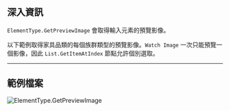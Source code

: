 ## 深入資訊
`ElementType.GetPreviewImage` 會取得輸入元素的預覽影像。

以下範例取得家具品類的每個族群類型的預覽影像。`Watch Image` 一次只能預覽一個影像，因此 `List.GetItemAtIndex` 節點允許個別選取。
___
## 範例檔案

![ElementType.GetPreviewImage](./Revit.Elements.ElementType.GetPreviewImage_img.jpg)
